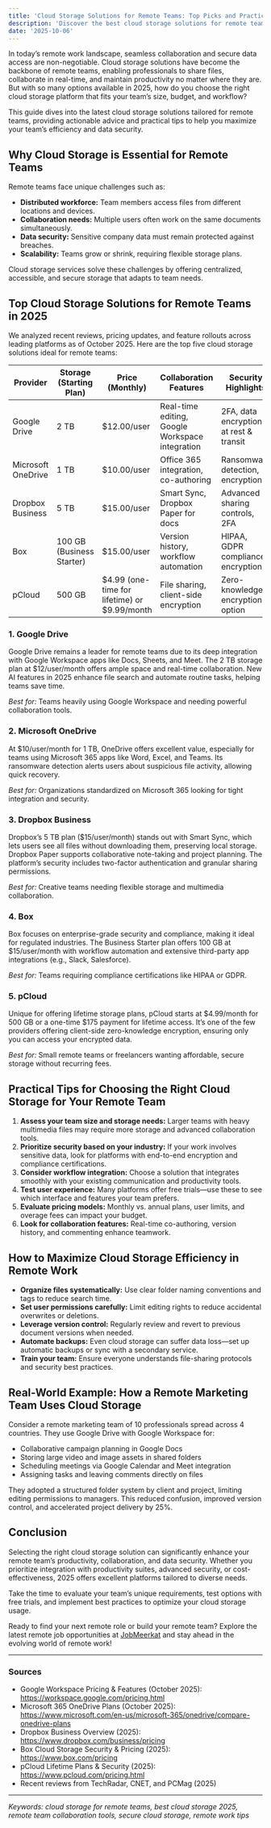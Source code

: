 ```yaml
---
title: 'Cloud Storage Solutions for Remote Teams: Top Picks and Practical Tips for 2025'
description: 'Discover the best cloud storage solutions for remote teams in 2025 with updated features, pricing, and practical tips to boost your team’s collaboration and security.'
date: '2025-10-06'
---
```


In today’s remote work landscape, seamless collaboration and secure data access are non-negotiable. Cloud storage solutions have become the backbone of remote teams, enabling professionals to share files, collaborate in real-time, and maintain productivity no matter where they are. But with so many options available in 2025, how do you choose the right cloud storage platform that fits your team’s size, budget, and workflow?

This guide dives into the latest cloud storage solutions tailored for remote teams, providing actionable advice and practical tips to help you maximize your team’s efficiency and data security.

## Why Cloud Storage is Essential for Remote Teams

Remote teams face unique challenges such as:

- **Distributed workforce:** Team members access files from different locations and devices.
- **Collaboration needs:** Multiple users often work on the same documents simultaneously.
- **Data security:** Sensitive company data must remain protected against breaches.
- **Scalability:** Teams grow or shrink, requiring flexible storage plans.

Cloud storage services solve these challenges by offering centralized, accessible, and secure storage that adapts to team needs.

## Top Cloud Storage Solutions for Remote Teams in 2025

We analyzed recent reviews, pricing updates, and feature rollouts across leading platforms as of October 2025. Here are the top five cloud storage solutions ideal for remote teams:

| Provider       | Storage (Starting Plan) | Price (Monthly) | Collaboration Features                          | Security Highlights                      | Notable Extras                            |
|----------------|------------------------|-----------------|------------------------------------------------|------------------------------------------|-------------------------------------------|
| Google Drive   | 2 TB                   | $12.00/user     | Real-time editing, Google Workspace integration | 2FA, data encryption at rest & transit | AI-powered search, Google Meet integration |
| Microsoft OneDrive | 1 TB                | $10.00/user     | Office 365 integration, co-authoring           | Ransomware detection, encryption        | Seamless Teams integration                 |
| Dropbox Business | 5 TB                  | $15.00/user     | Smart Sync, Dropbox Paper for docs              | Advanced sharing controls, 2FA          | Dropbox Replay for video collaboration     |
| Box            | 100 GB (Business Starter) | $15.00/user   | Version history, workflow automation            | HIPAA, GDPR compliance, encryption      | Third-party app integrations                |
| pCloud         | 500 GB                 | $4.99 (one-time for lifetime) or $9.99/month | File sharing, client-side encryption         | Zero-knowledge encryption option         | Crypto folder for sensitive files           |

### 1. Google Drive

Google Drive remains a leader for remote teams due to its deep integration with Google Workspace apps like Docs, Sheets, and Meet. The 2 TB storage plan at $12/user/month offers ample space and real-time collaboration. New AI features in 2025 enhance file search and automate routine tasks, helping teams save time.

*Best for:* Teams heavily using Google Workspace and needing powerful collaboration tools.

### 2. Microsoft OneDrive

At $10/user/month for 1 TB, OneDrive offers excellent value, especially for teams using Microsoft 365 apps like Word, Excel, and Teams. Its ransomware detection alerts users about suspicious file activity, allowing quick recovery.

*Best for:* Organizations standardized on Microsoft 365 looking for tight integration and security.

### 3. Dropbox Business

Dropbox’s 5 TB plan ($15/user/month) stands out with Smart Sync, which lets users see all files without downloading them, preserving local storage. Dropbox Paper supports collaborative note-taking and project planning. The platform’s security includes two-factor authentication and granular sharing permissions.

*Best for:* Creative teams needing flexible storage and multimedia collaboration.

### 4. Box

Box focuses on enterprise-grade security and compliance, making it ideal for regulated industries. The Business Starter plan offers 100 GB at $15/user/month with workflow automation and extensive third-party app integrations (e.g., Slack, Salesforce).

*Best for:* Teams requiring compliance certifications like HIPAA or GDPR.

### 5. pCloud

Unique for offering lifetime storage plans, pCloud starts at $4.99/month for 500 GB or a one-time $175 payment for lifetime access. It’s one of the few providers offering client-side zero-knowledge encryption, ensuring only you can access your encrypted data.

*Best for:* Small remote teams or freelancers wanting affordable, secure storage without recurring fees.

## Practical Tips for Choosing the Right Cloud Storage for Your Remote Team

1. **Assess your team size and storage needs:** Larger teams with heavy multimedia files may require more storage and advanced collaboration tools.
2. **Prioritize security based on your industry:** If your work involves sensitive data, look for platforms with end-to-end encryption and compliance certifications.
3. **Consider workflow integration:** Choose a solution that integrates smoothly with your existing communication and productivity tools.
4. **Test user experience:** Many platforms offer free trials—use these to see which interface and features your team prefers.
5. **Evaluate pricing models:** Monthly vs. annual plans, user limits, and overage fees can impact your budget.
6. **Look for collaboration features:** Real-time co-authoring, version history, and commenting enhance teamwork.

## How to Maximize Cloud Storage Efficiency in Remote Work

- **Organize files systematically:** Use clear folder naming conventions and tags to reduce search time.
- **Set user permissions carefully:** Limit editing rights to reduce accidental overwrites or deletions.
- **Leverage version control:** Regularly review and revert to previous document versions when needed.
- **Automate backups:** Even cloud storage can suffer data loss—set up automatic backups or sync with a secondary service.
- **Train your team:** Ensure everyone understands file-sharing protocols and security best practices.

## Real-World Example: How a Remote Marketing Team Uses Cloud Storage

Consider a remote marketing team of 10 professionals spread across 4 countries. They use Google Drive with Google Workspace for:

- Collaborative campaign planning in Google Docs
- Storing large video and image assets in shared folders
- Scheduling meetings via Google Calendar and Meet integration
- Assigning tasks and leaving comments directly on files

They adopted a structured folder system by client and project, limiting editing permissions to managers. This reduced confusion, improved version control, and accelerated project delivery by 25%.

## Conclusion

Selecting the right cloud storage solution can significantly enhance your remote team’s productivity, collaboration, and data security. Whether you prioritize integration with productivity suites, advanced security, or cost-effectiveness, 2025 offers excellent platforms tailored to diverse needs.

Take the time to evaluate your team’s unique requirements, test options with free trials, and implement best practices to optimize your cloud storage usage.

Ready to find your next remote role or build your remote team? Explore the latest remote job opportunities at [JobMeerkat](https://jobmeerkat.com) and stay ahead in the evolving world of remote work!

---

### Sources

- Google Workspace Pricing & Features (October 2025): https://workspace.google.com/pricing.html  
- Microsoft 365 OneDrive Plans (October 2025): https://www.microsoft.com/en-us/microsoft-365/onedrive/compare-onedrive-plans  
- Dropbox Business Overview (2025): https://www.dropbox.com/business/pricing  
- Box Cloud Storage Security & Pricing (2025): https://www.box.com/pricing  
- pCloud Lifetime Plans & Security (2025): https://www.pcloud.com/pricing.html  
- Recent reviews from TechRadar, CNET, and PCMag (2025)

---

*Keywords: cloud storage for remote teams, best cloud storage 2025, remote team collaboration tools, secure cloud storage, remote work tips*